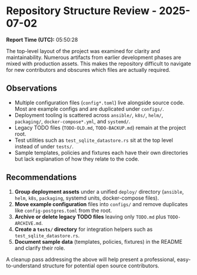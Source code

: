 # Repository Structure Review - 2025-07-02

**Report Time (UTC):** 05:50:28

The top-level layout of the project was examined for clarity and maintainability. Numerous artifacts from earlier development phases are mixed with production assets. This makes the repository difficult to navigate for new contributors and obscures which files are actually required.

## Observations

- Multiple configuration files (`config*.toml`) live alongside source code. Most are example configs and are duplicated under `configs/`.
- Deployment tooling is scattered across `ansible/`, `k8s/`, `helm/`, `packaging/`, `docker-compose*.yml`, and `systemd/`.
- Legacy TODO files (`TODO-OLD.md`, `TODO-BACKUP.md`) remain at the project root.
- Test utilities such as `test_sqlite_datastore.rs` sit at the top level instead of under `tests/`.
- Sample templates, policies and fixtures each have their own directories but lack explanation of how they relate to the code.

## Recommendations

1. **Group deployment assets** under a unified `deploy/` directory (`ansible`, `helm`, `k8s`, `packaging`, systemd units, docker-compose files).
2. **Move example configuration** files into `configs/` and remove duplicates like `config-postgres.toml` from the root.
3. **Archive or delete legacy TODO files** leaving only `TODO.md` plus `TODO-ARCHIVE.md`.
4. **Create a `tests/` directory** for integration helpers such as `test_sqlite_datastore.rs`.
5. **Document sample data** (templates, policies, fixtures) in the README and clarify their role.

A cleanup pass addressing the above will help present a professional, easy-to-understand structure for potential open source contributors.
